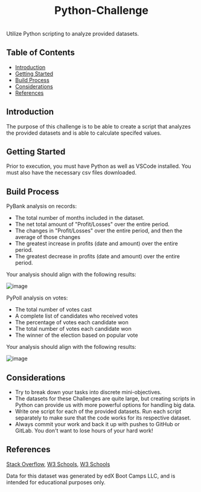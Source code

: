 <h1 align="center"> Python-Challenge </h1> <br>
Utilize Python scripting to analyze provided datasets.

## Table of Contents

- [Introduction](#introduction)
- [Getting Started](#getting-started)
- [Build Process](#build-process)
- [Considerations](#considerations)
- [References](#references)


## Introduction

The purpose of this challenge is to be able to create a script that analyzes the provided datasets and is able to calculate specifed values.


## Getting Started

Prior to execution, you must have Python as well as VSCode installed. You must also have the necessary csv files downloaded.


## Build Process

PyBank analysis on records:
- The total number of months included in the dataset.
- The net total amount of "Profit/Losses" over the entire period.
- The changes in "Profit/Losses" over the entire period, and then the average of those changes
- The greatest increase in profits (date and amount) over the entire period.
- The greatest decrease in profits (date and amount) over the entire period.

Your analysis should align with the following results:

  ![image](https://github.com/myoingco/python-challenge/assets/160566342/6ca5da55-bb0d-4af2-b638-ee4127628805)

PyPoll analysis on votes:
- The total number of votes cast
- A complete list of candidates who received votes
- The percentage of votes each candidate won
- The total number of votes each candidate won
- The winner of the election based on popular vote

Your analysis should align with the following results:

  ![image](https://github.com/myoingco/python-challenge/assets/160566342/621f25e2-b1a2-4773-8008-7a9f441e6c55)


## Considerations

- Try to break down your tasks into discrete mini-objectives.
- The datasets for these Challenges are quite large, but creating scripts in Python can provide us with more powerful options for handling big data.
- Write one script for each of the provided datasets. Run each script separately to make sure that the code works for its respective dataset.
- Always commit your work and back it up with pushes to GitHub or GitLab. You don't want to lose hours of your hard work!


## References

[Stack Overflow](https://stackoverflow.com/questions/24154232/vba-to-select-all-columns-in-a-worksheet-and-auto-adjust-all-columns-width-in-ex),
[W3 Schools](https://www.w3schools.com/python/gloss_python_elif.asp),
[W3 Schools](https://www.w3schools.com/python/python_conditions.asp)

Data for this dataset was generated by edX Boot Camps LLC, and is intended for educational purposes only.

